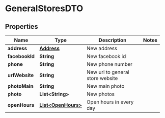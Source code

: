 
# GeneralStoresDTO

## Properties
Name | Type | Description | Notes
------------ | ------------- | ------------- | -------------
**address** | [**Address**](Address.md) | New address | 
**facebookId** | **String** | New facebook id | 
**phone** | **String** | New phone number | 
**urlWebsite** | **String** | New url to general store website | 
**photoMain** | **String** | New main photo | 
**photo** | **List&lt;String&gt;** | New photos | 
**openHours** | [**List&lt;OpenHours&gt;**](OpenHours.md) | Open hours in every day | 



